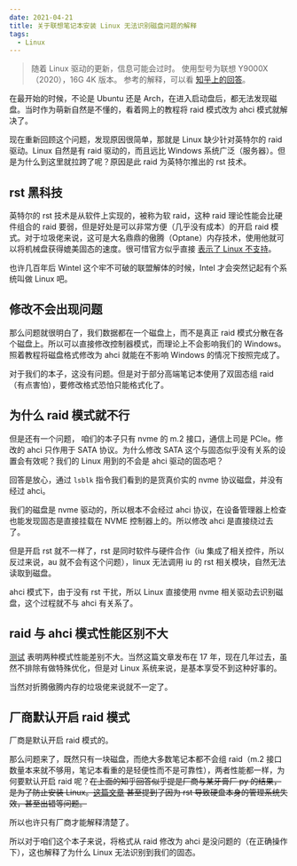 ```yaml
---
date: 2021-04-21
title: 关于联想笔记本安装 Linux 无法识别磁盘问题的解释
tags:
  - Linux
---
```

> 随着 Linux 驱动的更新，信息可能会过时。
> 使用型号为联想 Y9000X（2020），16G 4K 版本。
> 参考的解释，可以看 [知乎上的回答](https://www.zhihu.com/question/437595318)。

在最开始的时候，不论是 Ubuntu 还是 Arch，在进入启动盘后，都无法发现磁盘。当时作为萌新自然是不懂的，看着网上的教程将 raid 模式改为 ahci 模式就解决了。

现在重新回顾这个问题，发现原因很简单，那就是 Linux 缺少针对英特尔的 raid 驱动。Linux 自然是有 raid 驱动的，而且远比 Windows 系统广泛（服务器）。但是为什么到这里就拉跨了呢？原因是此 raid 为英特尔推出的 rst 技术。

## rst 黑科技
英特尔的 rst 技术是从软件上实现的，被称为软 raid，这种 raid 理论性能会比硬件组合的 raid 要弱，但是好处是可以非常方便（几乎没有成本）的开启 raid 模式。对于垃圾佬来说，这可是大名鼎鼎的傲腾（Optane）内存技术，使用他就可以将机械盘获得媲美固态的速度。很可惜官方似乎直接 [表示了 Linux 不支持](https://www.intel.com/content/www/us/en/support/articles/000024018/memory-and-storage/intel-optane-memory.html)。

也许几百年后 Wintel 这个牢不可破的联盟解体的时候，Intel 才会突然记起有个系统叫做 Linux 吧。

## 修改不会出现问题
那么问题就很明白了，我们数据都在一个磁盘上，而不是真正 raid 模式分散在各个磁盘上。所以可以直接修改控制器模式，而理论上不会影响我们的 Windows。照着教程将磁盘格式修改为 ahci 就能在不影响 Windows 的情况下按照完成了。

对于我们的本子，这没有问题。但是对于部分高端笔记本使用了双固态组 raid（有点害怕），要修改格式恐怕只能格式化了。

## 为什么 raid 模式就不行
但是还有一个问题， 咱们的本子只有 nvme 的 m.2 接口，通信上司是 PCIe。修改的 ahci 只作用于 SATA 协议。为什么修改 SATA 这个与固态似乎没有关系的设置会有效呢？我们的 Linux 用到的不会是 ahci 驱动的固态吧？

回答是放心，通过 `lsblk` 指令我们看到的是货真价实的 nvme 协议磁盘，并没有经过 ahci。

我们的磁盘是 nvme 驱动的，所以根本不会经过 ahci 协议，在设备管理器上检查也能发现固态是直接挂载在 NVME 控制器上的。所以修改 ahci 是直接绕过去了。

但是开启 rst 就不一样了，rst 是同时软件与硬件合作（iu 集成了相关控件，所以反过来说，au 就不会有这个问题），linux 无法调用 iu 的 rst 相关模块，自然无法读取到磁盘。

ahci 模式下，由于没有 rst 干扰，所以 Linux 直接使用 nvme 相关驱动去识别磁盘，这个过程就不与 ahci 有关系了。

## raid 与 ahci 模式性能区别不大
[测试](https://www.dell.com/community/Laptops-General-Read-Only/Dell-M-2-FAQ-regarding-AHCI-vs-RAID-ON-Storage-Drivers-M-2-Lanes/td-p/5072571) 表明两种模式性能差别不大。当然这篇文章发布在 17 年，现在几年过去，虽然不排除有做特殊优化，但是对 Linux 系统来说，是基本享受不到这种好事的。

当然对折腾傲腾内存的垃圾佬来说就不一定了。

## 厂商默认开启 raid 模式
厂商是默认开启 raid 模式的。

那么问题来了，既然只有一块磁盘，而绝大多数笔记本都不会组 raid（m.2 接口数量本来就不够用，笔记本看重的是轻便性而不是可靠性），两者性能都一样，为何要默认开启 raid 呢？~~在上面的知乎回答似乎提是厂商与某牙膏厂 py 的结果，是为了防止安装 Linux。[这篇文章](https://www.jianshu.com/p/801fbc9d45bf) 甚至提到了因为 rst 导致硬盘本身的管理系统失效，甚至出错等问题。~~

所以也许只有厂商才能解释清楚了。

所以对于咱们这个本子来说，将格式从 raid 修改为 ahci 是没问题的（在正确操作下），这也解释了为什么 Linux 无法识别到我们的固态。


